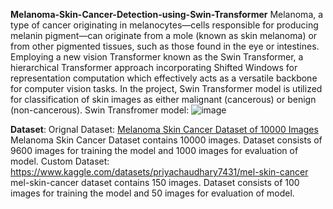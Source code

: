 **Melanoma-Skin-Cancer-Detection-using-Swin-Transformer**
Melanoma, a type of cancer originating in melanocytes—cells responsible for producing melanin pigment—can originate from a mole (known as skin melanoma) or from other pigmented tissues, such as those found in the eye or intestines.
Employing a new vision Transformer known as the Swin Transformer, a hierarchical Transformer approach incorporating Shifted Windows for representation computation which effectively acts as a versatile backbone for computer vision tasks. In the project, Swin Transformer model is utilized for classification of skin images as either malignant (cancerous) or benign (non-cancerous).
Swin Transfromer model:
![image](https://github.com/Priya744/Melanoma-Skin-Cancer-Detection-using-Swin-Transformer/assets/98945781/d9f73abd-83e6-489b-b107-bdad61c5e896)

**Dataset**: 
Orignal Dataset:
[Melanoma Skin Cancer Dataset of 10000 Images](https://www.kaggle.com/datasets/hasnainjaved/melanoma-skin-cancer-dataset-of-10000-images)
Melanoma Skin Cancer Dataset contains 10000 images. 
Dataset consists of 9600 images for training the model and 1000 images for evaluation of model.
Custom Dataset:
https://www.kaggle.com/datasets/priyachaudhary7431/mel-skin-cancer
mel-skin-cancer dataset contains 150 images.
Dataset consists of 100 images for training the model and 50 images for evaluation of model.

